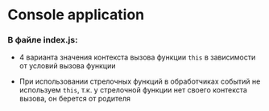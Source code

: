 # Console application

### В файле index.js:

- 4 варианта значения контекста вызова функции `this` в зависимости от условий вызова функции

- При использовании стрелочных функций в обработчиках событий не используем `this`, т.к. у стрелочной
  функции нет своего контекста вызова, он берется от родителя
